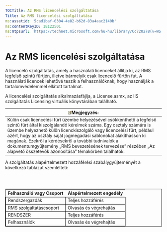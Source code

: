 ```yaml
---
TOCTitle: Az RMS licencelési szolgáltatása
Title: Az RMS licencelési szolgáltatása
ms:assetid: '5cad1baf-0304-4e82-b62d-83a4aac2140b'
ms:contentKeyID: 18122501
ms:mtpsurl: 'https://technet.microsoft.com/hu-hu/library/Cc720278(v=WS.10)'
---
```


Az RMS licencelési szolgáltatása
================================

A licencelő szolgáltatás, amely a használati licenceket állítja ki, az RMS legfelső szintű fürtjén, illetve bármelyik csak licencelő fürtön fut. A használati licencek lehetővé teszik a felhasználóknak, hogy használják a tartalomvédelemmel ellátott tartalmat.

A licencelési szolgáltatás alkalmazásfájlja, a License.asmx, az IIS szolgáltatás Licensing virtuális könyvtárában található.

| ![](images/Cc720278.note(WS.10).gif)Megjegyzés:                                                                                                                                                                                                                                                                                                                                                                                             |
|--------------------------------------------------------------------------------------------------------------------------------------------------------------------------------------------------------------------------------------------------------------------------------------------------------------------------------------------------------------------------------------------------------------------------------------------------------------------------|
| Külön csak licencelési fürt üzembe helyezésével csökkenthető a legfelső szintű fürt által kiszolgálandó kérelmek száma. Egy osztály számára is üzembe helyezhető külön licenckiszolgáló vagy licencelési fürt, például azért, hogy az osztály saját jogmegadási sablonokat alakíthasson ki magának. Ezekről a kérdésekről a további tudnivalók a dokumentumgyűjtemény „RMS bevezetésének tervezése” részében „Az alapvető összetevők azonosítása” témakörben találhatók. |

A szolgáltatás alapértelmezett hozzáférési szabálygyűjteményét a következő táblázat szemlélteti:

###  

 
<table style="border:1px solid black;">
<colgroup>
<col width="50%" />
<col width="50%" />
</colgroup>
<thead>
<tr class="header">
<th>Felhasználó vagy Csoport</th>
<th>Alapértelmezett engedély</th>
</tr>
</thead>
<tbody>
<tr class="odd">
<td style="border:1px solid black;">Rendszergazdák</td>
<td style="border:1px solid black;">Teljes hozzáférés</td>
</tr>
<tr class="even">
<td style="border:1px solid black;">RMS szolgáltatáscsoport</td>
<td style="border:1px solid black;">Olvasás és végrehajtás</td>
</tr>
<tr class="odd">
<td style="border:1px solid black;">RENDSZER</td>
<td style="border:1px solid black;">Teljes hozzáférés</td>
</tr>
<tr class="even">
<td style="border:1px solid black;">Felhasználók</td>
<td style="border:1px solid black;">Olvasás és végrehajtás</td>
</tr>
</tbody>
</table>
